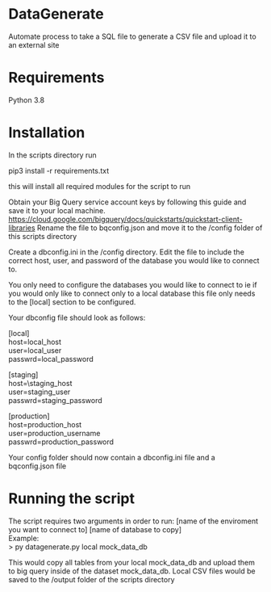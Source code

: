 # DataGenerate
Automate process to take a SQL file to generate a CSV file and upload it to an external site 
# Requirements
Python 3.8
# Installation
In the scripts directory run

pip3 install -r requirements.txt

this will install all required modules for the script to run

Obtain your Big Query service account keys by following this guide and save it to your local machine.
https://cloud.google.com/bigquery/docs/quickstarts/quickstart-client-libraries
Rename the file to bqconfig.json and move it to the /config folder of this scripts directory

Create a dbconfig.ini in the /config directory. Edit the file to include the correct host, user, and password of the database you would like to connect to.

You only need to configure the databases you would like to connect to ie if you would only like to connect only to a local database this file only needs to the \[local\] section to be configured. 

Your dbconfig file should look as follows:

\[local\]<br/>
host=local_host<br/>
user=local_user<br/>
passwrd=local_password<br/>

\[staging\]<br/>
host=\staging_host<br/>
user=staging_user<br/>
passwrd=staging_password<br/>

\[production\]<br/>
host=production_host<br/>
user=production_username<br/>
passwrd=production_password<br/>

Your config folder should now contain a dbconfig.ini file and a bqconfig.json file

# Running the script
The script requires two arguments in order to run: \[name of the enviroment you want to connect to\] \[name of database to copy\]<br/>
Example:<br/>
\> py datagenerate.py local mock_data_db

This would copy all tables from your local mock_data_db and upload them to big query inside of the dataset mock_data_db. Local CSV files would be saved to the /output folder of the scripts directory